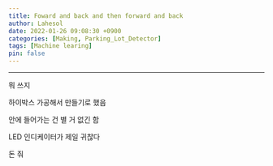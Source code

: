 ```yaml
---
title: Foward and back and then forward and back
author: Lahesol
date: 2022-01-26 09:08:30 +0900
categories: [Making, Parking_Lot_Detector]
tags: [Machine learing]
pin: false
---
```


----------------------------------------------------------

뭐 쓰지

하이박스 가공해서 만들기로 했음

안에 들어가는 건 별 거 없긴 함

LED 인디케이터가 제일 귀찮다

돈 줘
 

